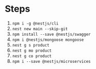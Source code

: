 # Steps

1. `npm i -g @nestjs/cli`
1. `nest new main --skip-git`
1. `npm install --save @nestjs/swagger`
1. `npm i @nestjs/mongoose mongoose`
1. `nest g s product`
1. `nest g mo product`
1. `nest g co product`
1. `npm i --save @nestjs/microservices`
